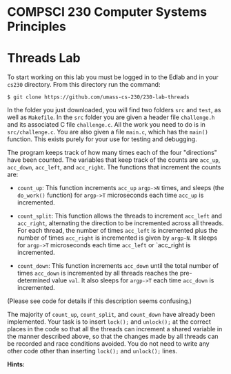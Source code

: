 # COMPSCI 230 Computer Systems Principles
# Threads Lab

To start working on this lab you must be logged in to the Edlab and in your
`cs230` directory. From this directory run the command:

```
$ git clone https://github.com/umass-cs-230/230-lab-threads
```

In the folder you just downloaded, you will find two folders `src` and `test`,
as well as `Makefile`. In the `src` folder you are given a header file
`challenge.h` and its associated C file `challenge.c`. All the work you need to
do is in `src/challenge.c`. You are also given a file `main.c`, which has the
`main()` function. This exists purely for your use for testing and debugging.

The program keeps track of how many times each of the four "directions" have
been counted. The variables that keep track of the counts are `acc_up`,
`acc_down`, `acc_left`, and `acc_right`. The functions that increment the counts
are:

* `count_up`: This function increments `acc_up` `argp->N` times, and sleeps (the
 `do_work()` function) for `argp->T` microseconds each time `acc_up` is
 incremented.

* `count_split`: This function allows the threads to increment `acc_left` and
 `acc_right`, alternating the direction to be incremented across all threads.
 For each thread, the number of times `acc_left` is incremented plus the number
 of times `acc_right` is incremented is given by `argp-N`. It sleeps for
 `argp->T` microseconds each time `acc_left` or `acc_right is incremented.

* `count_down`: This function increments `acc_down` until the total number of
 times `acc_down` is incremented by all threads reaches the pre-determined value
 `val`. It also sleeps for `argp->T` each time `acc_down` is incremented.

(Please see code for details if this description seems confusing.) 

The majority of `count_up`, `count_split`, and `count_down` have already been
implemented. Your task is to insert `lock();` and `unlock();` at the correct
places in the code so that all the threads can increment a shared variable in
the manner described above, so that the changes made by all threads can be
recorded and race conditions avoided. You do not need to write any other code
other than inserting `lock();` and `unlock();` lines.

**Hints:**


